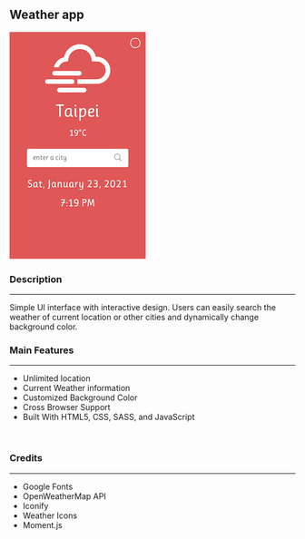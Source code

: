 ## Weather app

[![demo](demo.png)](https://kaorihata.github.io/weatherApp/)
<br>

### Description
---
Simple UI interface with interactive design. Users can easily search the weather of current location or other cities and dynamically change background color.
<br>

### Main Features
---
- Unlimited location
- Current Weather information
- Customized Background Color
- Cross Browser Support
- Built With HTML5, CSS, SASS, and JavaScript
<br>

### Credits
---
- Google Fonts
- OpenWeatherMap API
- Iconify
- Weather Icons
- Moment.js
